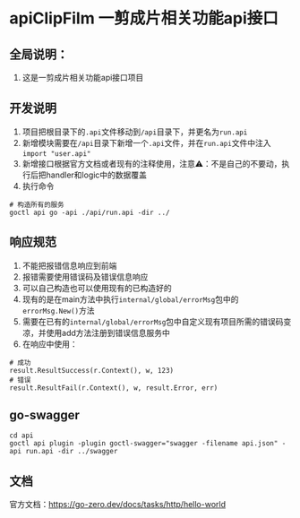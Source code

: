 # apiClipFilm 一剪成片相关功能api接口


## 全局说明：

1. 这是一剪成片相关功能api接口项目


## 开发说明

1. 项目把根目录下的`.api`文件移动到`/api`目录下，并更名为`run.api`
2. 新增模块需要在`/api`目录下新增一个`.api`文件，并在`run.api`文件中注入`import "user.api"`
3. 新增接口根据官方文档或者现有的注释使用，注意⚠️：不是自己的不要动，执行后把handler和logic中的数据覆盖
4. 执行命令
```shell
# 构造所有的服务
goctl api go -api ./api/run.api -dir ../
```

## 响应规范

1. 不能把报错信息响应到前端
2. 报错需要使用错误码及错误信息响应
3. 可以自己构造也可以使用现有的已构造好的
4. 现有的是在main方法中执行`internal/global/errorMsg`包中的`errorMsg.New()`方法
5. 需要在已有的`internal/global/errorMsg`包中自定义现有项目所需的错误码变凉，并使用add方法注册到错误信息服务中
6. 在响应中使用：
```shell
# 成功
result.ResultSuccess(r.Context(), w, 123)
# 错误
result.ResultFail(r.Context(), w, result.Error, err)
```

## go-swagger

```shell
cd api
goctl api plugin -plugin goctl-swagger="swagger -filename api.json" -api run.api -dir ../swagger
```


## 文档

官方文档：https://go-zero.dev/docs/tasks/http/hello-world


